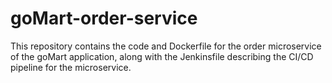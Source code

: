 # goMart-order-service
This repository contains the code and Dockerfile for the order microservice of the goMart application, along with the Jenkinsfile describing the CI/CD pipeline for the microservice.
